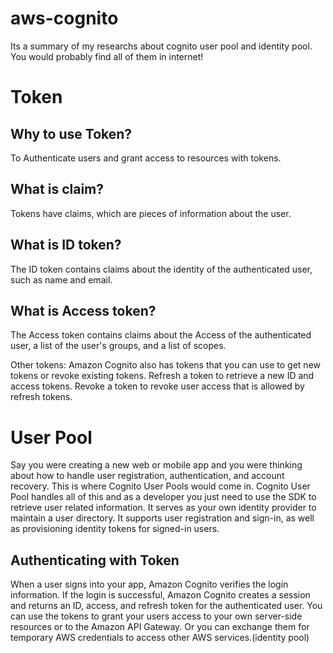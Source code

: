 # aws-cognito
Its a summary of my researchs about cognito user pool and identity pool. You would probably find all of them in internet!

# Token
## Why to use Token?
To Authenticate users and grant access to resources with tokens. 

## What is claim?
Tokens have claims, which are pieces of information about the user. 

## What is ID token?
The ID token contains claims about the identity of the authenticated user, such as name and email. 

## What is Access token?
The Access token contains claims about the Access of the authenticated user, a list of the user's groups, and a list of scopes. 

Other tokens: 
Amazon Cognito also has tokens that you can use to get new tokens or revoke existing tokens. Refresh a token to retrieve a new ID and access tokens. Revoke a token to revoke user access that is allowed by refresh tokens.

# User Pool
Say you were creating a new web or mobile app and you were thinking about how to handle user registration, authentication, and account recovery. This is where Cognito User Pools would come in. Cognito User Pool handles all of this and as a developer you just need to use the SDK to retrieve user related information.
It serves as your own identity provider to maintain a user directory. It supports user registration and sign-in, as well as provisioning identity tokens for signed-in users.

## Authenticating with Token
When a user signs into your app, Amazon Cognito verifies the login information. 
If the login is successful, Amazon Cognito creates a session and returns an ID, access, and refresh token for the authenticated user. 
You can use the tokens to grant your users access to your own server-side resources or to the Amazon API Gateway. 
Or you can exchange them for temporary AWS credentials to access other AWS services.(identity pool)

